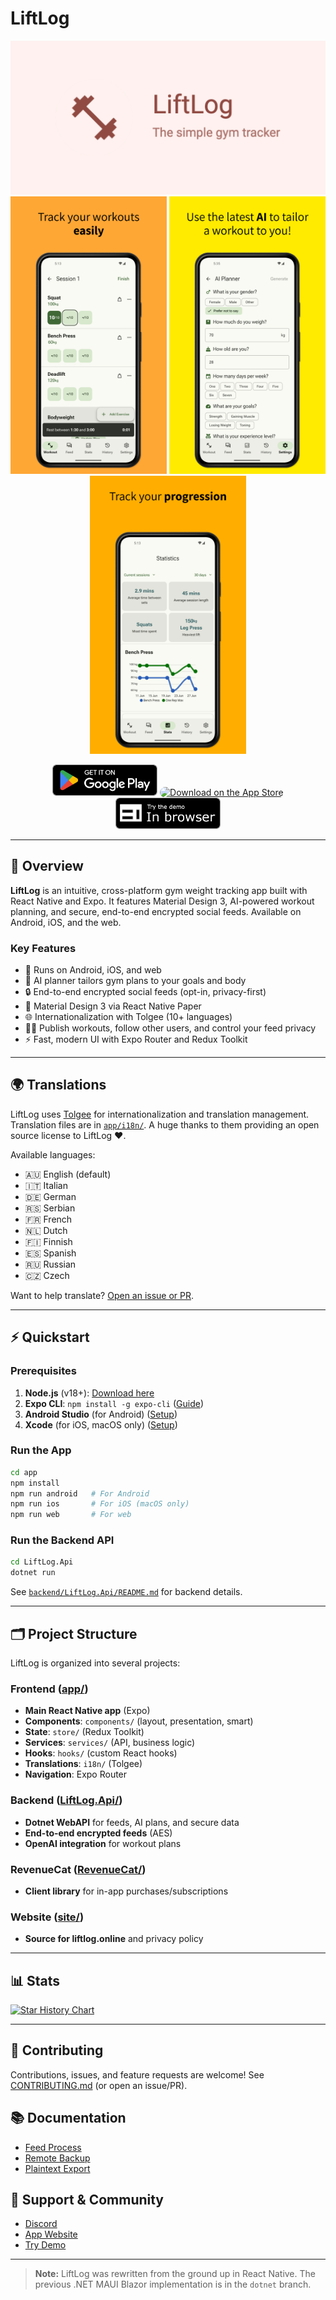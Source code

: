 # LiftLog


<p align="center">
  <img src="./assets/play_store_feature_graphic.png" alt="LiftLog Play Store Graphic"><br/>
  <img width="250" src="./assets/AppScreens-LiftLog-1719652395579 2/android/Android Phones - 169/01.png" alt="App Screenshot 1">
  <img width="250" src="./assets/AppScreens-LiftLog-1719652395579 2/android/Android Phones - 169/02.png" alt="App Screenshot 2">
  <img width="250" src="./assets/AppScreens-LiftLog-1719652395579 2/android/Android Phones - 169/03.png" alt="App Screenshot 3">
</p>

<p align="center">
  <a href='https://play.google.com/store/apps/details?id=com.limajuice.liftlog&pcampaignid=pcampaignidMKT-Other-global-all-co-prtnr-py-PartBadge-Mar2515-1'><img alt='Get it on Google Play' style="height: 50px;" src='./assets/google-play-badge.png'/></a>
  <a href="https://apps.apple.com/au/app/liftlog/id6467372581?itsct=apps_box_badge&amp;itscg=30200"><img src="https://tools.applemediaservices.com/api/badges/download-on-the-app-store/black/en-us?size=250x83&amp;releaseDate=1696550400" alt="Download on the App Store" style="border-radius: 13px; width: 250px; height: 50px"></a>
  <a href='https://app.liftlog.online'><img alt='Try demo in your browser' style="height: 50px;" src='./assets/web-badge.png'/></a>
</p>

---

## 🚀 Overview

**LiftLog** is an intuitive, cross-platform gym weight tracking app built with React Native and Expo. It features Material Design 3, AI-powered workout planning, and secure, end-to-end encrypted social feeds. Available on Android, iOS, and the web.

### Key Features

- 📱 Runs on Android, iOS, and web
- 🧠 AI planner tailors gym plans to your goals and body
- 🔒 End-to-end encrypted social feeds (opt-in, privacy-first)
- 🎨 Material Design 3 via React Native Paper
- 🌐 Internationalization with Tolgee (10+ languages)
- 🏋️‍♂️ Publish workouts, follow other users, and control your feed privacy
- ⚡ Fast, modern UI with Expo Router and Redux Toolkit

---

## 🌍 Translations

LiftLog uses [Tolgee](https://tolgee.io/) for internationalization and translation management. Translation files are in [`app/i18n/`](./app/i18n/). A huge thanks to them providing an open source license to LiftLog ❤️.

Available languages:

- 🇦🇺 English (default)
- 🇮🇹 Italian
- 🇩🇪 German
- 🇷🇸 Serbian
- 🇫🇷 French
- 🇳🇱 Dutch
- 🇫🇮 Finnish
- 🇪🇸 Spanish
- 🇷🇺 Russian
- 🇨🇿 Czech

Want to help translate? [Open an issue or PR](https://github.com/LiamMorrow/LiftLog/issues).

---

## ⚡ Quickstart

### Prerequisites

1. **Node.js** (v18+): [Download here](https://nodejs.org/)
2. **Expo CLI**: `npm install -g expo-cli` ([Guide](https://docs.expo.dev/get-started/set-up-your-environment/))
3. **Android Studio** (for Android) ([Setup](https://reactnative.dev/docs/environment-setup))
4. **Xcode** (for iOS, macOS only) ([Setup](https://reactnative.dev/docs/environment-setup?os=macos&platform=ios))

### Run the App

```bash
cd app
npm install
npm run android   # For Android
npm run ios       # For iOS (macOS only)
npm run web       # For web
```

### Run the Backend API

```bash
cd LiftLog.Api
dotnet run
```

See [`backend/LiftLog.Api/README.md`](./backend/LiftLog.Api/README.md) for backend details.

---

## 🗂️ Project Structure

LiftLog is organized into several projects:

### Frontend ([app/](./app/))

- **Main React Native app** (Expo)
- **Components**: `components/` (layout, presentation, smart)
- **State**: `store/` (Redux Toolkit)
- **Services**: `services/` (API, business logic)
- **Hooks**: `hooks/` (custom React hooks)
- **Translations**: `i18n/` (Tolgee)
- **Navigation**: Expo Router

### Backend ([LiftLog.Api/](./backend/LiftLog.Api/))

- **Dotnet WebAPI** for feeds, AI plans, and secure data
- **End-to-end encrypted feeds** (AES)
- **OpenAI integration** for workout plans

### RevenueCat ([RevenueCat/](./backend/RevenueCat/))

- **Client library** for in-app purchases/subscriptions

### Website ([site/](./site))

- **Source for liftlog.online** and privacy policy

---

## 📊 Stats

[![Star History Chart](https://api.star-history.com/svg?repos=LiamMorrow/LiftLog&type=Date)](https://star-history.com/#LiamMorrow/LiftLog&Date)

---

## 🤝 Contributing

Contributions, issues, and feature requests are welcome! See [CONTRIBUTING.md](./CONTRIBUTING.md) (or open an issue/PR).

## 📚 Documentation

- [Feed Process](./docs/FeedProcess.md)
- [Remote Backup](./docs/RemoteBackup.md)
- [Plaintext Export](./docs/PlaintextExport.md)

## 💬 Support & Community

- [Discord](https://discord.gg/YHhKEnEnFa)
- [App Website](https://liftlog.online)
- [Try Demo](https://app.liftlog.online)

---

> **Note:** LiftLog was rewritten from the ground up in React Native. The previous .NET MAUI Blazor implementation is in the `dotnet` branch.
